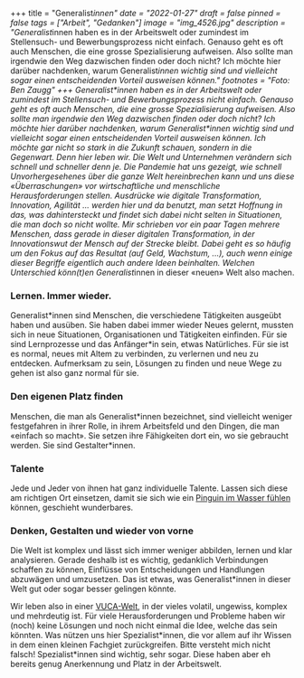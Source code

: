 +++
title = "Generalist*innen"
date = "2022-01-27"
draft = false
pinned = false
tags = ["Arbeit", "Gedanken"]
image = "img_4526.jpg"
description = "Generalist*innen haben es in der Arbeitswelt oder zumindest im Stellensuch- und Bewerbungsprozess nicht einfach. Genauso geht es oft auch Menschen, die eine grosse Spezialisierung aufweisen. Also sollte man irgendwie den Weg dazwischen finden oder doch nicht? Ich möchte hier darüber nachdenken, warum Generalist*innen wichtig sind und vielleicht sogar einen entscheidenden Vorteil ausweisen können."
footnotes = "Foto: Ben Zaugg"
+++
Generalist\*innen haben es in der Arbeitswelt oder zumindest im Stellensuch- und Bewerbungsprozess nicht einfach. Genauso geht es oft auch Menschen, die eine grosse Spezialisierung aufweisen. Also sollte man irgendwie den Weg dazwischen finden oder doch nicht? Ich möchte hier darüber nachdenken, warum Generalist\*innen wichtig sind und vielleicht sogar einen entscheidenden Vorteil ausweisen können. Ich möchte gar nicht so stark in die Zukunft schauen, sondern in die Gegenwart. Denn hier leben wir. Die Welt und Unternehmen verändern sich schnell und schneller denn je. Die Pandemie hat uns gezeigt, wie schnell Unvorhergesehenes über die ganze Welt hereinbrechen kann und uns diese «Überraschungen» vor wirtschaftliche und menschliche Herausforderungen stellen. Ausdrücke wie digitale Transformation, Innovation, Agilität ... werden hier und da benutzt, man setzt Hoffnung in das, was dahintersteckt und findet sich dabei nicht selten in Situationen, die man doch so nicht wollte. Mir schrieben vor ein paar Tagen mehrere Menschen, dass gerade in dieser digitalen Transformation, in der Innovationswut der Mensch auf der Strecke bleibt. Dabei geht es so häufig um den Fokus auf das Resultat (auf Geld, Wachstum, ...), auch wenn einige dieser Begriffe eigentlich auch andere Ideen beinhalten. Welchen Unterschied könn(t)en Generalist*innen in dieser «neuen» Welt also machen.

### Lernen. Immer wieder.

Generalist\*innen sind Menschen, die verschiedene Tätigkeiten ausgeübt haben und ausüben. Sie haben dabei immer wieder Neues gelernt, mussten sich in neue Situationen, Organisationen und Tätigkeiten einfinden. Für sie sind Lernprozesse und das Anfänger\*in sein, etwas Natürliches. Für sie ist es normal, neues mit Altem zu verbinden, zu verlernen und neu zu entdecken. Aufmerksam zu sein, Lösungen zu finden und neue Wege zu gehen ist also ganz normal für sie. 

### Den eigenen Platz finden

Menschen, die man als Generalist\*innen bezeichnet, sind vielleicht weniger festgefahren in ihrer Rolle, in ihrem Arbeitsfeld und den Dingen, die man «einfach so macht». Sie setzen ihre Fähigkeiten dort ein, wo sie gebraucht werden. Sie sind Gestalter\*innen.

### Talente

Jede und Jeder von ihnen hat ganz individuelle Talente. Lassen sich diese am richtigen Ort einsetzen, damit sie sich wie ein [Pinguin im Wasser fühlen](https://www.bensblog.ch/irgendwie-ist-da-noch-mehr/) können, geschieht wunderbares. 

### Denken, Gestalten und wieder von vorne

Die Welt ist komplex und lässt sich immer weniger abbilden, lernen und klar analysieren. Gerade deshalb ist es wichtig, gedanklich Verbindungen schaffen zu können, Einflüsse von Entscheidungen und Handlungen abzuwägen und umzusetzen. Das ist etwas, was Generalist*innen in dieser Welt gut oder sogar besser gelingen könnte. 

Wir leben also in einer [VUCA-Welt](https://www.marcojakob.blog/schule-in-einer-vuca-welt/), in der vieles volatil, ungewiss, komplex und mehrdeutig ist. Für viele Herausforderungen und Probleme haben wir (noch) keine Lösungen und noch nicht einmal die Idee, welche das sein könnten. Was nützen uns hier Spezialist\*innen, die vor allem auf ihr Wissen in dem einen kleinen Fachgiet zurückgreifen. Bitte versteht mich nicht falsch! Spezialist\*innen sind wichtig, sehr sogar. Diese haben aber eh bereits genug Anerkennung und Platz in der Arbeitswelt.